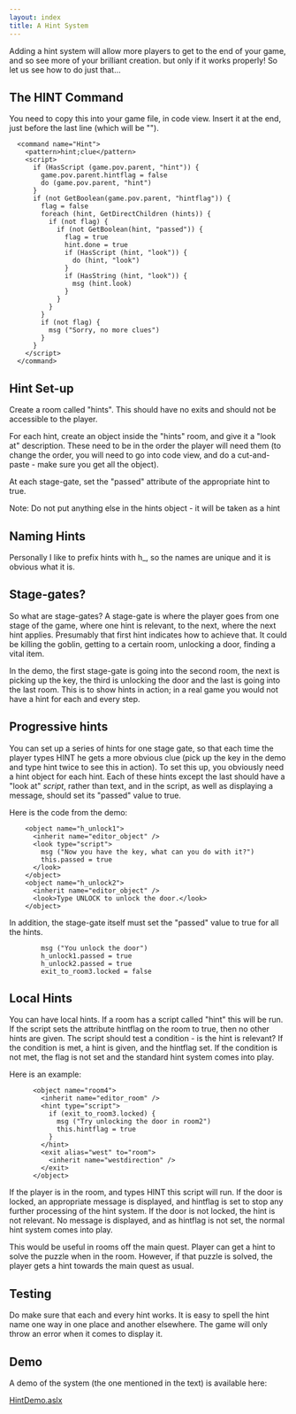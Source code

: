 ```yaml
---
layout: index
title: A Hint System
---
```


Adding a hint system will allow more players to get to the end of your game, and so see more of your brilliant creation. but only if it works properly! So let us see how to do just that...

The HINT Command
----------------

You need to copy this into your game file, in code view. Insert it at the end, just before the last line (which will be "</aslx>").

      <command name="Hint">
        <pattern>hint;clue</pattern>
        <script>
          if (HasScript (game.pov.parent, "hint")) {
            game.pov.parent.hintflag = false
            do (game.pov.parent, "hint")
          }
          if (not GetBoolean(game.pov.parent, "hintflag")) {
            flag = false
            foreach (hint, GetDirectChildren (hints)) {
              if (not flag) {
                if (not GetBoolean(hint, "passed")) {
                  flag = true
                  hint.done = true
                  if (HasScript (hint, "look")) {
                    do (hint, "look")
                  }
                  if (HasString (hint, "look")) {
                    msg (hint.look)
                  }
                }
              }
            }
            if (not flag) {
              msg ("Sorry, no more clues")
            }
          }
        </script>
      </command>

Hint Set-up
-----------

Create a room called "hints". This should have no exits and should not be accessible to the player.

For each hint, create an object inside the "hints" room, and give it a "look at" description. These need to be in the order the player will need them (to change the order, you will need to go into code view, and do a cut-and-paste - make sure you get all the object).

At each stage-gate, set the "passed" attribute of the appropriate hint to true.

Note: Do not put anything else in the hints object - it will be taken as a hint

Naming Hints
------------

Personally I like to prefix hints with h\_, so the names are unique and it is obvious what it is.

Stage-gates?
------------

So what are stage-gates? A stage-gate is where the player goes from one stage of the game, where one hint is relevant, to the next, where the next hint applies. Presumably that first hint indicates how to achieve that. It could be killing the goblin, getting to a certain room, unlocking a door, finding a vital item.

In the demo, the first stage-gate is going into the second room, the next is picking up the key, the third is unlocking the door and the last is going into the last room. This is to show hints in action; in a real game you would not have a hint for each and every step.

Progressive hints
-----------------

You can set up a series of hints for one stage gate, so that each time the player types HINT he gets a more obvious clue (pick up the key in the demo and type hint twice to see this in action). To set this up, you obviously need a hint object for each hint. Each of these hints except the last should have a "look at" *script*, rather than text, and in the script, as well as displaying a message, should set its "passed" value to true.

Here is the code from the demo:

        <object name="h_unlock1">
          <inherit name="editor_object" />
          <look type="script">
            msg ("Now you have the key, what can you do with it?")
            this.passed = true
          </look>
        </object>
        <object name="h_unlock2">
          <inherit name="editor_object" />
          <look>Type UNLOCK to unlock the door.</look>
        </object>

In addition, the stage-gate itself must set the "passed" value to true for all the hints.

            msg ("You unlock the door")
            h_unlock1.passed = true
            h_unlock2.passed = true
            exit_to_room3.locked = false

Local Hints
-----------

You can have local hints. If a room has a script called "hint" this will be run. If the script sets the attribute hintflag on the room to true, then no other hints are given. The script should test a condition - is the hint is relevant? If the condition is met, a hint is given, and the hintflag set. If the condition is not met, the flag is not set and the standard hint system comes into play.

Here is an example:

          <object name="room4">
            <inherit name="editor_room" />
            <hint type="script">
              if (exit_to_room3.locked) {
                msg ("Try unlocking the door in room2")
                this.hintflag = true
              }
            </hint>
            <exit alias="west" to="room">
              <inherit name="westdirection" />
            </exit>
          </object>

If the player is in the room, and types HINT this script will run. If the door is locked, an appropriate message is displayed, and hintflag is set to stop any further processing of the hint system. If the door is not locked, the hint is not relevant. No message is displayed, and as hintflag is not set, the normal hint system comes into play.

This would be useful in rooms off the main quest. Player can get a hint to solve the puzzle when in the room. However, if that puzzle is solved, the player gets a hint towards the main quest as usual.

Testing
-------

Do make sure that each and every hint works. It is easy to spell the hint name one way in one place and another elsewhere. The game will only throw an error when it comes to display it.

Demo
----

A demo of the system (the one mentioned in the text) is available here:

[HintDemo.aslx]({{site.baseurl}}/files//HintDemo.aslx)
